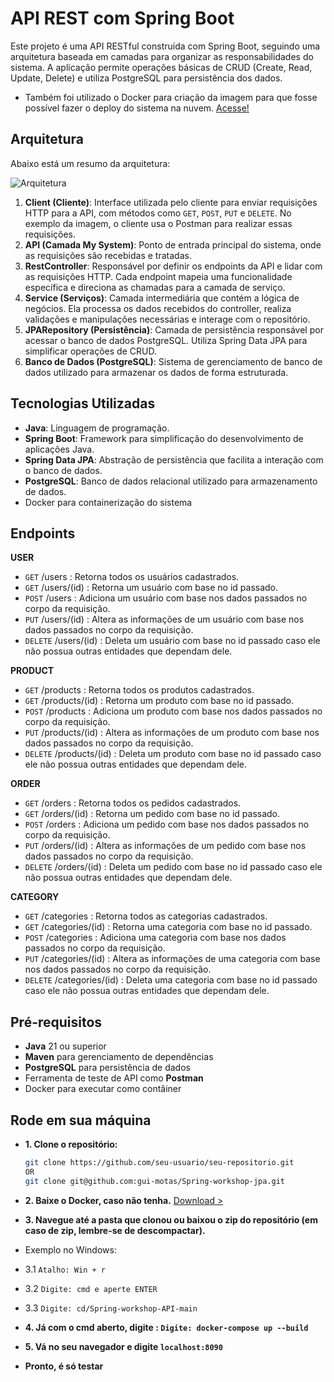 # API REST com Spring Boot

Este projeto é uma API RESTful construída com Spring Boot, seguindo uma arquitetura baseada em camadas para organizar as responsabilidades do sistema. A aplicação permite operações básicas de CRUD (Create, Read, Update, Delete) e utiliza PostgreSQL para persistência dos dados.
- Também foi utilizado o Docker para criação da imagem para que fosse possível fazer o deploy do sistema na nuvem. [Acesse!](https://workshop-spring-jpa.fly.dev/)
## Arquitetura
Abaixo está um resumo da arquitetura:

![Arquitetura](https://github.com/user-attachments/assets/a24ecdc7-8492-4660-9da9-ce2969da3398)

1. **Client (Cliente)**: Interface utilizada pelo cliente para enviar requisições HTTP para a API, com métodos como `GET`, `POST`, `PUT` e `DELETE`. No exemplo da imagem, o cliente usa o Postman para realizar essas requisições.
2. **API (Camada My System)**: Ponto de entrada principal do sistema, onde as requisições são recebidas e tratadas.
3. **RestController**: Responsável por definir os endpoints da API e lidar com as requisições HTTP. Cada endpoint mapeia uma funcionalidade específica e direciona as chamadas para a camada de serviço.
4. **Service (Serviços)**: Camada intermediária que contém a lógica de negócios. Ela processa os dados recebidos do controller, realiza validações e manipulações necessárias e interage com o repositório.
5. **JPARepository (Persistência)**: Camada de persistência responsável por acessar o banco de dados PostgreSQL. Utiliza Spring Data JPA para simplificar operações de CRUD.
6. **Banco de Dados (PostgreSQL)**: Sistema de gerenciamento de banco de dados utilizado para armazenar os dados de forma estruturada.

## Tecnologias Utilizadas

- **Java**: Linguagem de programação.
- **Spring Boot**: Framework para simplificação do desenvolvimento de aplicações Java.
- **Spring Data JPA**: Abstração de persistência que facilita a interação com o banco de dados.
- **PostgreSQL**: Banco de dados relacional utilizado para armazenamento de dados.
- Docker para containerização do sistema

## **Endpoints**

**USER**

- `GET` /users : Retorna todos os usuários cadastrados.
- `GET` /users/(id) : Retorna um usuário com base no id passado.
- `POST` /users : Adiciona um usuário com base nos dados passados no corpo da requisição.
- `PUT` /users/(id) : Altera as informações de um usuário com base nos dados passados no corpo da requisição.
- `DELETE` /users/(id) : Deleta um usuário com base no id passado caso ele não possua outras entidades que dependam dele.

**PRODUCT**

- `GET` /products : Retorna todos os produtos cadastrados.
- `GET` /products/(id) : Retorna um produto com base no id passado.
- `POST` /products : Adiciona um produto com base nos dados passados no corpo da requisição.
- `PUT` /products/(id) : Altera as informações de um produto com base nos dados passados no corpo da requisição.
- `DELETE` /products/(id) : Deleta um produto com base no id passado caso ele não possua outras entidades que dependam dele.

**ORDER**

- `GET` /orders : Retorna todos os pedidos cadastrados.
- `GET` /orders/(id) : Retorna um pedido com base no id passado.
- `POST` /orders : Adiciona um pedido com base nos dados passados no corpo da requisição.
- `PUT` /orders/(id) : Altera as informações de um pedido com base nos dados passados no corpo da requisição.
- `DELETE` /orders/(id) : Deleta um pedido com base no id passado caso ele não possua outras entidades que dependam dele.

**CATEGORY**

- `GET` /categories : Retorna todos as categorias cadastrados.
- `GET` /categories/(id) : Retorna uma categoria com base no id passado.
- `POST` /categories : Adiciona uma categoria com base nos dados passados no corpo da requisição.
- `PUT` /categories/(id) : Altera as informações de uma categoria com base nos dados passados no corpo da requisição.
- `DELETE` /categories/(id) : Deleta uma categoria com base no id passado caso ele não possua outras entidades que dependam dele. 

## Pré-requisitos

- **Java** 21 ou superior
- **Maven** para gerenciamento de dependências
- **PostgreSQL** para persistência de dados
- Ferramenta de teste de API como **Postman**
- Docker para executar como contâiner

## Rode em sua máquina

- **1. Clone o repositório:**

   ```bash
   git clone https://github.com/seu-usuario/seu-repositorio.git
   OR
   git clone git@github.com:gui-motas/Spring-workshop-jpa.git
   ```
- **2. Baixe o Docker, caso não tenha.**
  [Download >](https://www.docker.com/products/docker-desktop/)

- **3. Navegue até a pasta que clonou ou baixou o zip do repositório (em caso de zip, lembre-se de descompactar).**
- Exemplo no Windows:
- 3.1 `Atalho: Win + r`
- 3.2 `Digite: cmd e aperte ENTER`
- 3.3 `Digite: cd/Spring-workshop-API-main`
  
- **4. Já com o cmd aberto, digite : `Digite: docker-compose up --build`**
  
- **5. Vá no seu navegador e digite `localhost:8090`**

- **Pronto, é só testar**
  

